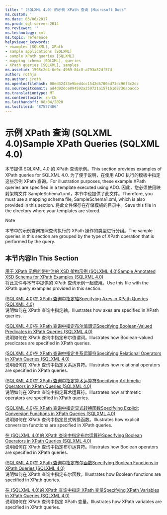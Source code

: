 ```yaml
---
title: " (SQLXML 4.0) 的示例 XPath 查询 |Microsoft Docs"
ms.custom: ''
ms.date: 03/06/2017
ms.prod: sql-server-2014
ms.reviewer: ''
ms.technology: xml
ms.topic: reference
helpviewer_keywords:
- examples [SQLXML], XPath
- sample applications [SQLXML]
- sample XPath queries [SQLXML]
- mapping schema [SQLXML], queries
- XPath queries [SQLXML], samples
ms.assetid: 1595c2d4-0e9c-4969-84c8-a793a32df57d
author: rothja
ms.author: jroth
ms.openlocfilehash: 08ed32433e9bed4cc1542d6700ad73dc96f3c2dc
ms.sourcegitcommit: ad4d92dce894592a259721a1571b1d8736abacdb
ms.translationtype: MT
ms.contentlocale: zh-CN
ms.lasthandoff: 08/04/2020
ms.locfileid: "87577486"
---
```

# <a name="sample-xpath-queries-sqlxml-40"></a><span data-ttu-id="e0a60-102">示例 XPath 查询 (SQLXML 4.0)</span><span class="sxs-lookup"><span data-stu-id="e0a60-102">Sample XPath Queries (SQLXML 4.0)</span></span>
  <span data-ttu-id="e0a60-103">本节提供 SQLXML 4.0 的 XPath 查询示例。</span><span class="sxs-lookup"><span data-stu-id="e0a60-103">This section provides examples of XPath queries for SQLXML 4.0.</span></span> <span data-ttu-id="e0a60-104">为了便于说明，在使用 ADO 执行的模板中指定这些示例 XPath 查询。</span><span class="sxs-lookup"><span data-stu-id="e0a60-104">For illustration purposes, these example XPath queries are specified in a template executed using ADO.</span></span> <span data-ttu-id="e0a60-105">因此，您必须使用映射架构文件 SampleSchema1.xml，本节中也提供了此文件。</span><span class="sxs-lookup"><span data-stu-id="e0a60-105">Therefore, you must use a mapping schema file, SampleSchema1.xml, which is also provided in this section.</span></span> <span data-ttu-id="e0a60-106">将此文件保存在存储模板的目录中。</span><span class="sxs-lookup"><span data-stu-id="e0a60-106">Save this file in the directory where your templates are stored.</span></span>  
  
> [!NOTE]  
>  <span data-ttu-id="e0a60-107">本节中的示例查询按照查询执行的 XPath 操作的类型进行分组。</span><span class="sxs-lookup"><span data-stu-id="e0a60-107">The sample queries in this section are grouped by the type of XPath operation that is performed by the query.</span></span>  
  
## <a name="in-this-section"></a><span data-ttu-id="e0a60-108">本节内容</span><span class="sxs-lookup"><span data-stu-id="e0a60-108">In This Section</span></span>  
 [<span data-ttu-id="e0a60-109">用于 XPath 示例的带批注的 XSD 架构示例 &#40;SQLXML 4.0&#41;</span><span class="sxs-lookup"><span data-stu-id="e0a60-109">Sample Annotated XSD Schema for XPath Examples &#40;SQLXML 4.0&#41;</span></span>](sample-annotated-xsd-schema-for-xpath-examples-sqlxml-4-0.md)  
 <span data-ttu-id="e0a60-110">将此文件与本节中提供的 XPath 查询示例一起使用。</span><span class="sxs-lookup"><span data-stu-id="e0a60-110">Use this file with the XPath query examples provided in this section.</span></span>  
  
 [<span data-ttu-id="e0a60-111">&#40;SQLXML 4.0&#41;在 XPath 查询中指定轴</span><span class="sxs-lookup"><span data-stu-id="e0a60-111">Specifying Axes in XPath Queries &#40;SQLXML 4.0&#41;</span></span>](specifying-axes-in-xpath-queries-sqlxml-4-0.md)  
 <span data-ttu-id="e0a60-112">说明如何在 XPath 查询中指定轴。</span><span class="sxs-lookup"><span data-stu-id="e0a60-112">Illustrates how axes are specified in XPath queries.</span></span>  
  
 [<span data-ttu-id="e0a60-113">&#40;SQLXML 4.0&#41;在 XPath 查询中指定布尔值谓词</span><span class="sxs-lookup"><span data-stu-id="e0a60-113">Specifying Boolean-Valued Predicates in XPath Queries &#40;SQLXML 4.0&#41;</span></span>](specifying-boolean-valued-predicates-in-xpath-queries-sqlxml-4-0.md)  
 <span data-ttu-id="e0a60-114">说明如何在 XPath 查询中指定布尔值谓词。</span><span class="sxs-lookup"><span data-stu-id="e0a60-114">Illustrates how Boolean-valued predicates are specified in XPath queries.</span></span>  
  
 [<span data-ttu-id="e0a60-115">&#40;SQLXML 4.0&#41;在 XPath 查询中指定关系运算符</span><span class="sxs-lookup"><span data-stu-id="e0a60-115">Specifying Relational Operators in XPath Queries &#40;SQLXML 4.0&#41;</span></span>](specifying-relational-operators-in-xpath-queries-sqlxml-4-0.md)  
 <span data-ttu-id="e0a60-116">说明如何在 XPath 查询中指定关系运算符。</span><span class="sxs-lookup"><span data-stu-id="e0a60-116">Illustrates how relational operators are specified in XPath queries.</span></span>  
  
 [<span data-ttu-id="e0a60-117">&#40;SQLXML 4.0&#41;在 XPath 查询中指定算术运算符</span><span class="sxs-lookup"><span data-stu-id="e0a60-117">Specifying Arithmetic Operators in XPath Queries &#40;SQLXML 4.0&#41;</span></span>](specifying-arithmetic-operators-in-xpath-queries-sqlxml-4-0.md)  
 <span data-ttu-id="e0a60-118">说明如何在 XPath 查询中指定算术运算符。</span><span class="sxs-lookup"><span data-stu-id="e0a60-118">Illustrates how arithmetic operators are specified in XPath queries.</span></span>  
  
 [<span data-ttu-id="e0a60-119">&#40;SQLXML 4.0&#41;在 XPath 查询中指定显式转换函数</span><span class="sxs-lookup"><span data-stu-id="e0a60-119">Specifying Explicit Conversion Functions in XPath Queries &#40;SQLXML 4.0&#41;</span></span>](specifying-explicit-conversion-functions-in-xpath-queries-sqlxml-4-0.md)  
 <span data-ttu-id="e0a60-120">说明如何在 XPath 查询中指定显式转换函数。</span><span class="sxs-lookup"><span data-stu-id="e0a60-120">Illustrates how explicit conversion functions are specified in XPath queries.</span></span>  
  
 [<span data-ttu-id="e0a60-121">在 &#40;SQLXML 4.0&#41;的 XPath 查询中指定布尔运算符</span><span class="sxs-lookup"><span data-stu-id="e0a60-121">Specifying Boolean Operators in XPath Queries &#40;SQLXML 4.0&#41;</span></span>](specifying-boolean-operators-in-xpath-queries-sqlxml-4-0.md)  
 <span data-ttu-id="e0a60-122">说明如何在 XPath 查询中指定布尔运算符。</span><span class="sxs-lookup"><span data-stu-id="e0a60-122">Illustrates how Boolean operators are specified in XPath queries.</span></span>  
  
 [<span data-ttu-id="e0a60-123">&#40;SQLXML 4.0&#41;在 XPath 查询中指定布尔函数</span><span class="sxs-lookup"><span data-stu-id="e0a60-123">Specifying Boolean Functions in XPath Queries &#40;SQLXML 4.0&#41;</span></span>](specifying-boolean-functions-in-xpath-queries-sqlxml-4-0.md)  
 <span data-ttu-id="e0a60-124">说明如何在 XPath 查询中指定布尔函数。</span><span class="sxs-lookup"><span data-stu-id="e0a60-124">Illustrates how Boolean functions are specified in XPath queries.</span></span>  
  
 [<span data-ttu-id="e0a60-125">在 &#40;SQLXML 4.0&#41;的 XPath 查询中指定 XPath 变量</span><span class="sxs-lookup"><span data-stu-id="e0a60-125">Specifying XPath Variables in XPath Queries &#40;SQLXML 4.0&#41;</span></span>](specifying-xpath-variables-in-xpath-queries-sqlxml-4-0.md)  
 <span data-ttu-id="e0a60-126">说明如何在 XPath 查询中指定 XPath 变量。</span><span class="sxs-lookup"><span data-stu-id="e0a60-126">Illustrates how XPath variables are specified in XPath queries.</span></span>  
  
  
